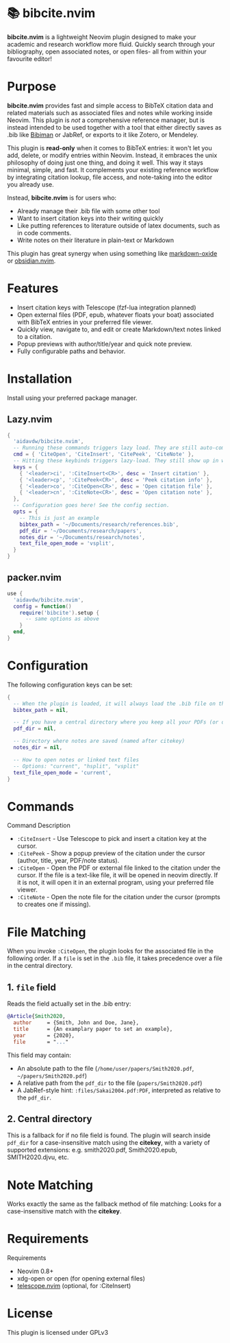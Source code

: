 # 📚 bibcite.nvim
**bibcite.nvim** is a lightweight Neovim plugin designed to make your academic and research workflow more fluid.
Quickly search through your bibliography, open associated notes, or open files- all from within your favourite editor!

# Purpose
**bibcite.nvim** provides fast and simple access to BibTeX citation data and related materials such as associated files and notes while working inside Neovim.
This plugin is *not* a comprehensive reference manager, but is instead intended to be used together with a tool that either directly saves as .bib like [Bibiman](https://codeberg.org/lukeflo/bibiman) or JabRef, or exports to it like Zotero, or Mendeley.

This plugin is **read-only** when it comes to BibTeX entries: it won't let you add, delete, or modify entries within Neovim.
Instead, it embraces the unix philosophy of doing just one thing, and doing it well. This way it stays minimal, simple, and fast.
It complements your existing reference workflow by integrating citation lookup, file access, and note-taking into the editor you already use.

Instead, **bibcite.nvim** is for users who:
- Already manage their .bib file with some other tool
- Want to insert citation keys into their writing quickly
- Like putting references to literature outside of latex documents, such as in code comments.
- Write notes on their literature in plain-text or Markdown

This plugin has great synergy when using something like [markdown-oxide](https://github.com/Feel-ix-343/markdown-oxide) or [obsidian.nvim](https://github.com/epwalsh/obsidian.nvim).

# Features
- Insert citation keys with Telescope (fzf-lua integration planned)
- Open external files (PDF, epub, whatever floats your boat) associated with BibTeX entries in your preferred file viewer.
- Quickly view, navigate to, and edit or create Markdown/text notes linked to a citation.
- Popup previews with author/title/year and quick note preview.
- Fully configurable paths and behavior.

# Installation
Install using your preferred package manager.
## Lazy.nvim
```lua
{
  'aidavdw/bibcite.nvim',
  -- Running these commands triggers lazy load. They are still auto-completed.
  cmd = { 'CiteOpen', 'CiteInsert', 'CitePeek', 'CiteNote' },
  -- Hitting these keybinds triggers lazy-load. They still show up in which-keys.
  keys = {
    { '<leader>ci', ':CiteInsert<CR>', desc = 'Insert citation' },
    { '<leader>cp', ':CitePeek<CR>', desc = 'Peek citation info' },
    { '<leader>co', ':CiteOpen<CR>', desc = 'Open citation file' },
    { '<leader>cn', ':CiteNote<CR>', desc = 'Open citation note' },
  },
  -- Configuration goes here! See the config section.
  opts = {
    -- This is just an example
    bibtex_path = '~/Documents/research/references.bib',
    pdf_dir = '~/Documents/research/papers',
    notes_dir = '~/Documents/research/notes',
    text_file_open_mode = 'vsplit',
  }
}
```

## packer.nvim
```lua
use {
  'aidavdw/bibcite.nvim',
  config = function()
    require('bibcite').setup {
      -- same options as above
    }
  end,
}
```

# Configuration
The following configuration keys can be set:
```lua
{
  -- When the plugin is loaded, it will always load the .bib file on this path
  bibtex_path = nil,

  -- If you have a central directory where you keep all your PDFs (or other source/associated materials), put it here.
  pdf_dir = nil,

  -- Directory where notes are saved (named after citekey)
  notes_dir = nil,

  -- How to open notes or linked text files
  -- Options: "current", "hsplit", "vsplit"
  text_file_open_mode = 'current', 
}
```

# Commands
Command	Description
- `:CiteInsert` - Use Telescope to pick and insert a citation key at the cursor.
- `:CitePeek` - Show a popup preview of the citation under the cursor (author, title, year, PDF/note status).
- `:CiteOpen` - Open the PDF or external file linked to the citation under the cursor. If the file is a text-like file, it will be opened in neovim directly. If it is not, it will open it in an external program, using your preferred file viewer.
- `:CiteNote` - Open the note file for the citation under the cursor (prompts to creates one if missing).

# File Matching
When you invoke `:CiteOpen`, the plugin looks for the associated file in the following order.
If a `file` is set in the `.bib` file, it takes precedence over a file in the central directory.

## 1. `file` field
Reads the field actually set in the .bib entry:
```bib
@Article{Smith2020,
  author     = {Smith, John and Doe, Jane},
  title      = {An examplary paper to set an example},
  year       = {2020},
  file       = "..."
```
This field may contain:
- An absolute path to the file (`/home/user/papers/Smith2020.pdf`, `~/papers/Smith2020.pdf`)
- A relative path from the `pdf_dir` to the file (`papers/Smith2020.pdf`)
- A JabRef-style hint: `:files/Sakai2004.pdf:PDF`, interpreted as relative to the `pdf_dir`. 


## 2. Central directory
This is a fallback for if no file field is found.
The plugin will search inside `pdf_dir` for a case-insensitive match using the **citekey**, with a variety of supported extensions:
e.g. smith2020.pdf, Smith2020.epub, SMITH2020.djvu, etc.

# Note Matching
Works exactly the same as the fallback method of file matching: Looks for a case-insensitive match with the **citekey**.

# Requirements
Requirements
- Neovim 0.8+
- xdg-open or open (for opening external files)
- [telescope.nvim](https://github.com/nvim-telescope/telescope.nvim) (optional, for :CiteInsert)

# License
This plugin is licensed under GPLv3 
